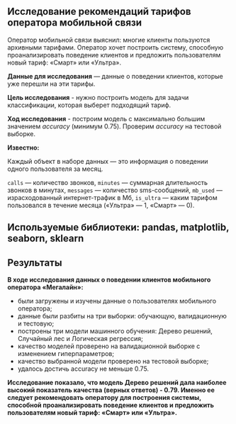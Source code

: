## Исследование рекомендаций тарифов оператора мобильной связи

Оператор мобильной связи выяснил: многие клиенты пользуются архивными тарифами. Оператор хочет построить систему, способную проанализировать поведение клиентов и предложить пользователям новый тариф: «Смарт» или «Ультра».


**Данные для исследования** — данные о поведении клиентов, которые уже перешли на эти тарифы.

**Цель исследования** - нужно построить модель для задачи классификации, которая выберет подходящий тариф. 

**Ход исследования** - построим модель с максимально большим значением *accuracy* (минимум 0.75). Проверим *accuracy* на тестовой выборке.


**Известно:**

Каждый объект в наборе данных — это информация о поведении одного пользователя за месяц. 


`сalls` — количество звонков,
`minutes` — суммарная длительность звонков в минутах,
`messages` — количество sms-сообщений,
`mb_used` — израсходованный интернет-трафик в Мб,
`is_ultra` — каким тарифом пользовался в течение месяца («Ультра» — 1, «Смарт» — 0).

## Используемые библиотеки: pandas, matplotlib, seaborn, sklearn

## Результаты

**В ходе исследования данных о поведении клиентов мобильного оператора «Мегалайн»:**


- были загружены и изучены данные о пользователях мобильного оператора;
- данные были разбиты на три выборки: обучающую, валидационную и тестовую;
- построены три модели машинного обучения: Дерево решений, Случайный лес и Логическая регрессия;
- качество моделей проверено на валидационной выборке с изменением гиперпараметров;
- качество выбранной модели проверено на тестовой выборке;
- удалось достичь accuracy не меньше 0.75.

**Исследование показало, что модель Дерево решений дала наиболее высокий показатель качества (верных ответов) - 0.79. Именно ее следует рекомендовать оператору для построения системы, способной проанализировать поведение клиентов и предложить пользователям новый тариф: «Смарт» или «Ультра».**
